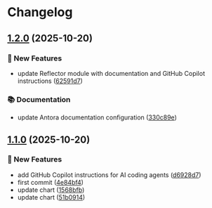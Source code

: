 # Changelog

## [1.2.0](https://github.com/GersonRS/modern-gitops-stack-module-reflector/compare/v1.1.0...v1.2.0) (2025-10-20)


### 🚀 New Features

* update Reflector module with documentation and GitHub Copilot instructions ([62591d7](https://github.com/GersonRS/modern-gitops-stack-module-reflector/commit/62591d70729153c730add402bb532af6e7789ab6))


### 📚 Documentation

* update Antora documentation configuration ([330c89e](https://github.com/GersonRS/modern-gitops-stack-module-reflector/commit/330c89e40902672acbc4d40a1102a43e6c9780a3))

## [1.1.0](https://github.com/GersonRS/modern-gitops-stack-module-reflector/compare/v1.0.0...v1.1.0) (2025-10-20)


### 🚀 New Features

* add GitHub Copilot instructions for AI coding agents ([d6928d7](https://github.com/GersonRS/modern-gitops-stack-module-reflector/commit/d6928d7526f0a7d4104191868b334343146187f2))
* first commit ([4e84bf4](https://github.com/GersonRS/modern-gitops-stack-module-reflector/commit/4e84bf452d85b8360c1f985b169e959e5d7cf493))
* update chart ([1568bfb](https://github.com/GersonRS/modern-gitops-stack-module-reflector/commit/1568bfb1d46d9a18d874451a0f9a684c91469278))
* update chart ([51b0914](https://github.com/GersonRS/modern-gitops-stack-module-reflector/commit/51b09149a56c4eecb7eeaa1e5f609b1a61843380))

